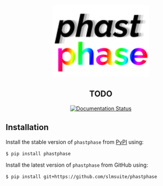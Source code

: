 <p align="center">
<img alt="phastphase" src="https://raw.githubusercontent.com/slmsuite/phastphase/main/docs/source/static/phastphase.svg" width="256">
</p>

<h2 align="center">TODO</h2>

<p align="center">
<a href="https://phastphase.readthedocs.io/en/latest"><img alt="Documentation Status" src="https://readthedocs.org/projects/phastphase/badge/?version=latest"></a>
</p>

## Installation

Install the stable version of `phastphase` from [PyPI](https://pypi.org/project/phastphase/) using:

```console
$ pip install phastphase
```

Install the latest version of `phastphase` from GitHub using:

```console
$ pip install git+https://github.com/slmsuite/phastphase
```